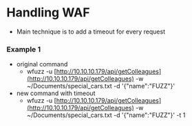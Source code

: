 # Handling WAF

* Main technique is to add a timeout for every request

### Example 1

* original command
  * wfuzz -u [http://10.10.10.179/api/getColleagues](http://10.10.10.179/api/getColleagues) -w ~/Documents/special\_cars.txt -d '{"name":"FUZZ"}'
* new command with timeout
  * wfuzz -u [http://10.10.10.179/api/getColleagues](http://10.10.10.179/api/getColleagues) -w ~/Documents/special\_cars.txt -d '{"name":"FUZZ"}' -t 1

